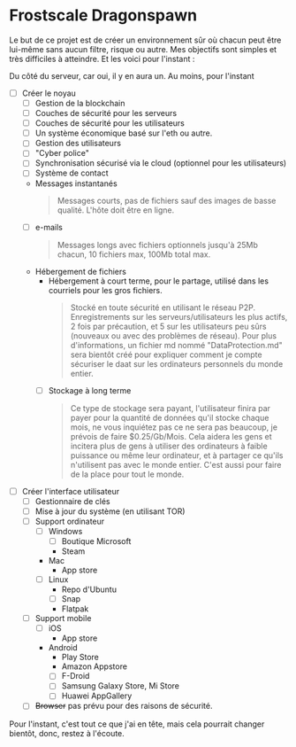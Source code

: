 # Frostscale Dragonspawn

Le but de ce projet est de créer un environnement sûr où chacun peut être lui-même sans aucun filtre, risque ou autre. 
Mes objectifs sont simples et très difficiles à atteindre. Et les voici pour l'instant :

Du côté du serveur, car oui, il y en aura un. Au moins, pour l'instant
- [ ] Créer le noyau
  - [ ] Gestion de la blockchain
  - [ ] Couches de sécurité pour les serveurs
  - [ ] Couches de sécurité pour les utilisateurs
  - [ ] Un système économique basé sur l'eth ou autre.
  - [ ] Gestion des utilisateurs
  - [ ] "Cyber police"
  - [ ] Synchronisation sécurisé via le cloud (optionnel pour les utilisateurs)
  - [ ] Système de contact
  - Messages instantanés
    > Messages courts, pas de fichiers sauf des images de basse qualité. L'hôte doit être en ligne.
  - [ ] e-mails
    > Messages longs avec fichiers optionnels jusqu'à 25Mb chacun, 10 fichiers max, 100Mb total max.
  - Hébergement de fichiers
    - Hébergement à court terme, pour le partage, utilisé dans les courriels pour les gros fichiers.
      > Stocké en toute sécurité en utilisant le réseau P2P. Enregistrements sur les serveurs/utilisateurs les plus actifs, 2 fois par précaution, et 5 sur les utilisateurs peu sûrs (nouveaux ou avec des problèmes de réseau). Pour plus d'informations, un fichier md nommé "DataProtection.md" sera bientôt créé pour expliquer comment je compte sécuriser le daat sur les ordinateurs personnels du monde entier.
    - [ ] Stockage à long terme
      > Ce type de stockage sera payant, l'utilisateur finira par payer pour la quantité de données qu'il stocke chaque mois, ne vous inquiétez pas ce ne sera pas beaucoup, je prévois de faire $0.25/Gb/Mois. Cela aidera les gens et incitera plus de gens à utiliser des ordinateurs à faible puissance ou même leur ordinateur, et à partager ce qu'ils n'utilisent pas avec le monde entier. C'est aussi pour faire de la place pour tout le monde.
- [ ] Créer l'interface utilisateur
  - [ ] Gestionnaire de clés
  - [ ] Mise à jour du système (en utilisant TOR)
  - [ ] Support ordinateur
    - [ ] Windows
      - [ ] Boutique Microsoft
      - Steam
    - Mac
      - App store
    - [ ] Linux
      - Repo d'Ubuntu
      - [ ] Snap
      - Flatpak
  - [ ] Support mobile
    - [ ] iOS
      - App store
    - Android
      - Play Store
      - Amazon Appstore
      - [ ] F-Droid
      - [ ] Samsung Galaxy Store, Mi Store
      - [ ] Huawei AppGallery
  - [ ] ~~Browser~~ pas prévu pour des raisons de sécurité.
  
Pour l'instant, c'est tout ce que j'ai en tête, mais cela pourrait changer bientôt, donc, restez à l'écoute.
